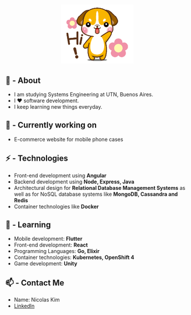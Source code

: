<p align="center">
  <img src="https://github.com/nicokim/nicokim/raw/master/hello_dog.gif" width="200px">
</p>

## 🧐 - About
- I am studying Systems Engineering at UTN, Buenos Aires.
- I ❤️ software development.
- I keep learning new things everyday. 

## 👷 - Currently working on
- E-commerce website for mobile phone cases

## ⚡ - Technologies
- Front-end development using **Angular**
- Backend development using **Node, Express, Java**
- Architectural design for **Relational Database Management Systems** as well as for NoSQL database systems like **MongoDB, Cassandra and Redis**
- Container technologies like **Docker**

## :book: - Learning
- Mobile development: **Flutter**
- Front-end development: **React**
- Programming Languages: **Go, Elixir**
- Container technologies: **Kubernetes, OpenShift 4**
- Game development: **Unity**

## 📫 - Contact Me
- Name: Nicolas Kim
- [LinkedIn](https://www.linkedin.com/in/nicolas-kim-bb1383185/)
